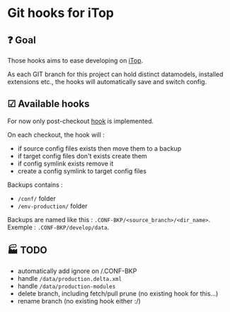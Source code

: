 # Git hooks for iTop


## ❓ Goal
Those hooks aims to ease developing on [iTop](https://github.com/Combodo/iTop).

As each GIT branch for this project can hold distinct datamodels, installed extensions etc., the hooks will automatically save and switch
 config.


## ☑ Available hooks

For now only post-checkout [hook](https://git-scm.com/docs/githooks) is implemented.

On each checkout, the hook will :

* if source config files exists then move them to a backup
* if target config files don't exists create them
* if config symlink exists remove it 
* create a config symlink to target config files

Backups contains :

* `/conf/` folder
* `/env-production/` folder

Backups are named like this : `.CONF-BKP/<source_branch>/<dir_name>`.  
Exemple : `.CONF-BKP/develop/data`. 


## 🏭️ TODO

* automatically add ignore on /.CONF-BKP
* handle `/data/production.delta.xml`
* handle `/data/production-modules`
* delete branch, including fetch/pull prune (no existing hook for this...)
* rename branch (no existing hook either :/)
